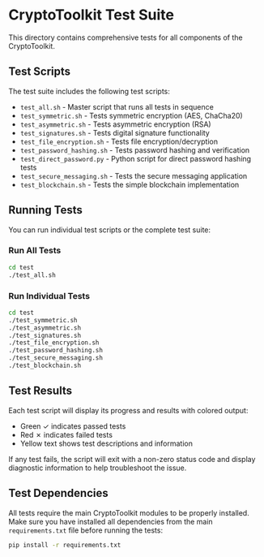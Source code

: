 # CryptoToolkit Test Suite

This directory contains comprehensive tests for all components of the CryptoToolkit.

## Test Scripts

The test suite includes the following test scripts:

- `test_all.sh` - Master script that runs all tests in sequence
- `test_symmetric.sh` - Tests symmetric encryption (AES, ChaCha20)
- `test_asymmetric.sh` - Tests asymmetric encryption (RSA)
- `test_signatures.sh` - Tests digital signature functionality
- `test_file_encryption.sh` - Tests file encryption/decryption
- `test_password_hashing.sh` - Tests password hashing and verification
- `test_direct_password.py` - Python script for direct password hashing tests
- `test_secure_messaging.sh` - Tests the secure messaging application
- `test_blockchain.sh` - Tests the simple blockchain implementation

## Running Tests

You can run individual test scripts or the complete test suite:

### Run All Tests

```bash
cd test
./test_all.sh
```

### Run Individual Tests

```bash
cd test
./test_symmetric.sh
./test_asymmetric.sh
./test_signatures.sh
./test_file_encryption.sh
./test_password_hashing.sh
./test_secure_messaging.sh
./test_blockchain.sh
```

## Test Results

Each test script will display its progress and results with colored output:
- Green ✓ indicates passed tests
- Red ✗ indicates failed tests
- Yellow text shows test descriptions and information

If any test fails, the script will exit with a non-zero status code and display diagnostic information to help troubleshoot the issue.

## Test Dependencies

All tests require the main CryptoToolkit modules to be properly installed. Make sure you have installed all dependencies from the main `requirements.txt` file before running the tests:

```bash
pip install -r requirements.txt
``` 